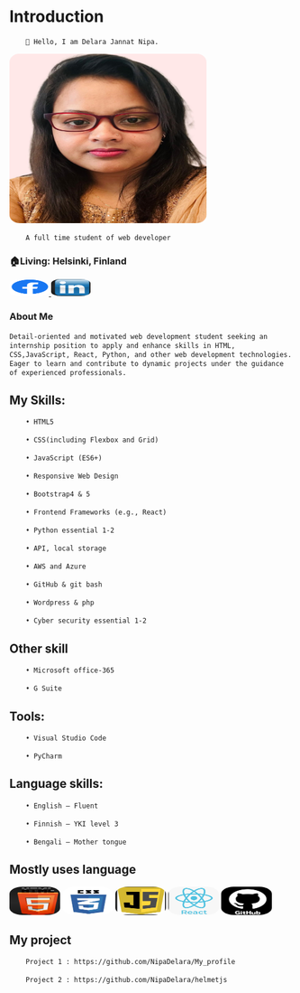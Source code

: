 # Introduction

        👋 Hello, I am Delara Jannat Nipa. 

<img src="images/myPhoto.jpg" alt="my photo" width="350" height="300" style="border-radius: 5%;">


        A full time student of web developer

### 🏠Living:  Helsinki, Finland

<a href="https://www.facebook.com/delara.nipa/">
<img src="images/facebook.png" alt="Facebook" width="70" height="30" style="border-radius: 25%;">
</a>
<a href="https://www.linkedin.com/in/delara-jannat-nipa-2b13a5232/">
<img src="images/linkedIn.png" alt="LinkedIn" width="70" height="30" style="border-radius: 25%;">
</a>

### About Me

    Detail-oriented and motivated web development student seeking an internship position to apply and enhance skills in HTML, CSS,JavaScript, React, Python, and other web development technologies. Eager to learn and contribute to dynamic projects under the guidance of experienced professionals.

## My Skills:

        • HTML5

        • CSS(including Flexbox and Grid)

        • JavaScript (ES6+)

        • Responsive Web Design

        • Bootstrap4 & 5

        • Frontend Frameworks (e.g., React)

        • Python essential 1-2

        • API, local storage

        • AWS and Azure

        • GitHub & git bash

        • Wordpress & php

        • Cyber security essential 1-2

## Other skill
        • Microsoft office-365

        • G Suite

## Tools:
        • Visual Studio Code

        • PyCharm

## Language skills:

        • English – Fluent

        • Finnish – YKI level 3

        • Bengali – Mother tongue

## Mostly uses language 

<img src="images/html.png" alt="HTML" width="90" height="50" style="border-radius: 25%;"> <img src="images/css.png" alt="CSS" width="90" height="50" style="border-radius: 25%;"> <img src="images/js.png" alt="JavaScript" width="90" height="50" style="border-radius: 25%;"> <img src="images/react.png" alt="Facebook" width="90" height="50" style="border-radius: 25%;"> <img src="images/git.png" alt="GIT" width="90" height="50" style="border-radius: 25%;">

## My project

        Project 1 : https://github.com/NipaDelara/My_profile

        Project 2 : https://github.com/NipaDelara/helmetjs

